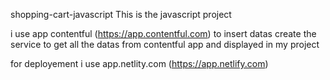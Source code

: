 shopping-cart-javascript
This is the javascript project

i use app contentful (https://app.contentful.com) to insert datas 
create the service to get all the datas from contentful app and displayed in my project

for deployement i use app.netlity.com (https://app.netlify.com)
